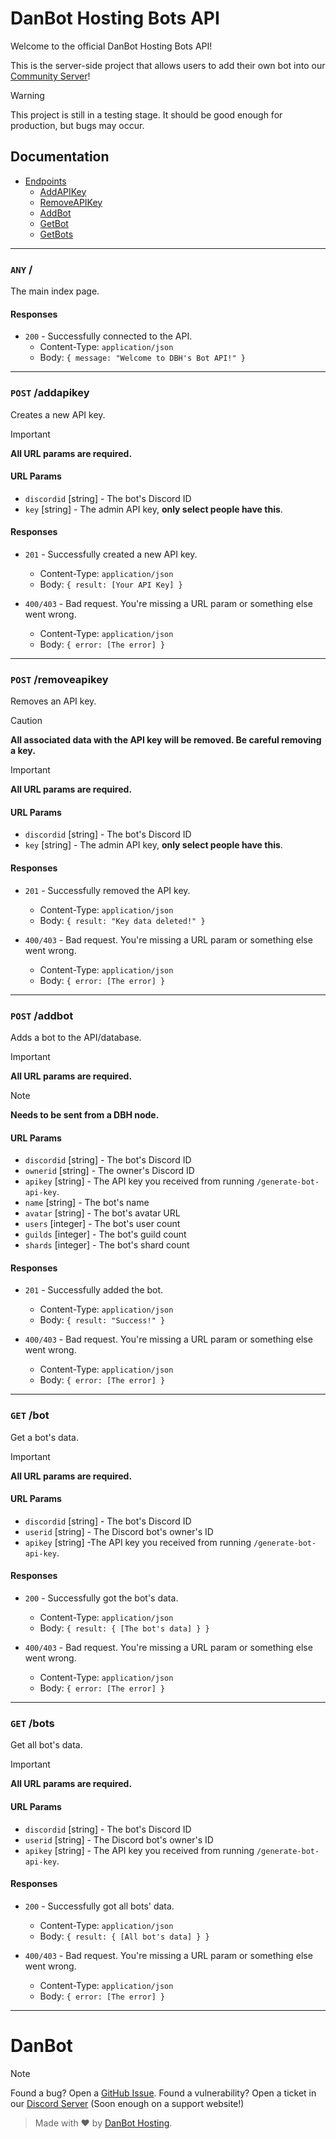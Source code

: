 # DanBot Hosting Bots API

Welcome to the official DanBot Hosting Bots API!

This is the server-side project that allows users to add their own bot into our [Community Server](https://discord.gg/dbh)!

> [!WARNING]
> This project is still in a testing stage. It should be good enough for production, but bugs may occur.

## Documentation

- [Endpoints](#documentation)
  - [AddAPIKey](#post-addapikey)
  - [RemoveAPIKey](#post-removeapikey)
  - [AddBot](#post-addbot)
  - [GetBot](#get-bot)
  - [GetBots](#get-bots)


---

### `ANY` /

The main index page.

#### Responses

- `200` - Successfully connected to the API.
    - Content-Type: `application/json`
    - Body: `{ message: "Welcome to DBH's Bot API!" }`

---

### `POST` /addapikey

Creates a new API key.

> [!IMPORTANT]
> **All URL params are required.**

#### URL Params

- `discordid` [string] - The bot's Discord ID
- `key` [string] - The admin API key, **only select people have this**.

#### Responses

- `201` - Successfully created a new API key.
    - Content-Type: `application/json`
    - Body: `{ result: [Your API Key] }`

- `400/403` - Bad request. You're missing a URL param or something else went wrong.
    - Content-Type: `application/json`
    - Body: `{ error: [The error] }`

---

### `POST` /removeapikey

Removes an API key. 

> [!CAUTION]
> **All associated data with the API key will be removed. Be careful removing a key.**

> [!IMPORTANT]
> **All URL params are required.**

#### URL Params

- `discordid` [string] - The bot's Discord ID
- `key` [string] - The admin API key, **only select people have this**.

#### Responses

- `201` - Successfully removed the API key.
    - Content-Type: `application/json`
    - Body: `{ result: "Key data deleted!" }`

- `400/403` - Bad request. You're missing a URL param or something else went wrong.
    - Content-Type: `application/json`
    - Body: `{ error: [The error] }`

---

### `POST` /addbot

Adds a bot to the API/database.

> [!IMPORTANT]
> **All URL params are required.**

> [!NOTE]
> **Needs to be sent from a DBH node.**

#### URL Params

- `discordid` [string] - The bot's Discord ID
- `ownerid` [string] - The owner's Discord ID
- `apikey` [string] - The API key you received from running `/generate-bot-api-key`.
- `name` [string] - The bot's name
- `avatar` [string] - The bot's avatar URL
- `users` [integer] - The bot's user count
- `guilds` [integer] - The bot's guild count
- `shards` [integer] - The bot's shard count

#### Responses

- `201` - Successfully added the bot.
    - Content-Type: `application/json`
    - Body: `{ result: "Success!" }`

- `400/403` - Bad request. You're missing a URL param or something else went wrong.
    - Content-Type: `application/json`
    - Body: `{ error: [The error] }`

---

### `GET` /bot

Get a bot's data.

> [!IMPORTANT]
> **All URL params are required.**

#### URL Params

- `discordid` [string] - The bot's Discord ID
- `userid` [string] - The Discord bot's owner's ID
- `apikey` [string] -The API key you received from running `/generate-bot-api-key`.

#### Responses

- `200` - Successfully got the bot's data.
    - Content-Type: `application/json`
    - Body: `{ result: { [The bot's data] } }`

- `400/403` - Bad request. You're missing a URL param or something else went wrong.
    - Content-Type: `application/json`
    - Body: `{ error: [The error] }`

---

### `GET` /bots

Get all bot's data.

> [!IMPORTANT]
> **All URL params are required.**

#### URL Params

- `discordid` [string] - The bot's Discord ID
- `userid` [string] - The Discord bot's owner's ID
- `apikey` [string] - The API key you received from running `/generate-bot-api-key`.

#### Responses

- `200` - Successfully got all bots' data.
    - Content-Type: `application/json`
    - Body: `{ result: { [All bot's data] } }`

- `400/403` - Bad request. You're missing a URL param or something else went wrong.
    - Content-Type: `application/json`
    - Body: `{ error: [The error] }`

---

# DanBot

> [!NOTE]
> Found a bug? Open a [GitHub Issue](https://github.com/DanBot-Hosting/DBH-BOT-API/issues/new). Found a vulnerability? Open a ticket in our [Discord Server](https://discord.gg/dbh) (Soon enough on a support website!)

> Made with ❤️ by [DanBot Hosting](https://danbot.host).
